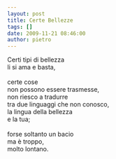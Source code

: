 ```yaml
---
layout: post
title: Certe Bellezze
tags: []
date: 2009-11-21 08:46:00
author: pietro
---
```

Certi tipi di bellezza<br/>li si ama e basta,<br/><br/>certe cose<br/>non possono essere trasmesse,<br/>non riesco a tradurre<br/>tra due linguaggi che non conosco,<br/>la lingua della bellezza<br/>e la tua;<br/><br/>forse soltanto un bacio<br/>ma è troppo,<br/>molto lontano.
